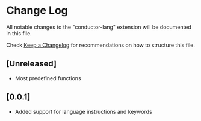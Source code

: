 # Change Log

All notable changes to the "conductor-lang" extension will be documented in this file.

Check [Keep a Changelog](http://keepachangelog.com/) for recommendations on how to structure this file.

## [Unreleased]

- Most predefined functions

## [0.0.1]

- Added support for language instructions and keywords